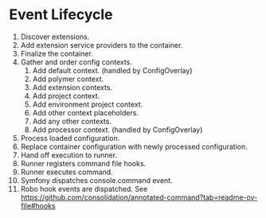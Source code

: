 # Event Lifecycle

1. Discover extensions.
2. Add extension service providers to the container.
3. Finalize the container.
4. Gather and order config contexts.
   1. Add default context. (handled by ConfigOverlay)
   2. Add polymer context.
   2. Add extension contexts.
   3. Add project context.
   4. Add environment project context.
   5. Add other context placeholders.
   5. Add any other contexts.
   5. Add processor context. (handled by ConfigOverlay)
5. Process loaded configuration.
6. Replace container configuration with newly processed configuration.
7. Hand off execution to runner.
8. Runner registers command file hooks.
9. Runner executes command.
10. Symfony dispatches console.command event.
11. Robo hook events are dispatched. See https://github.com/consolidation/annotated-command?tab=readme-ov-file#hooks
